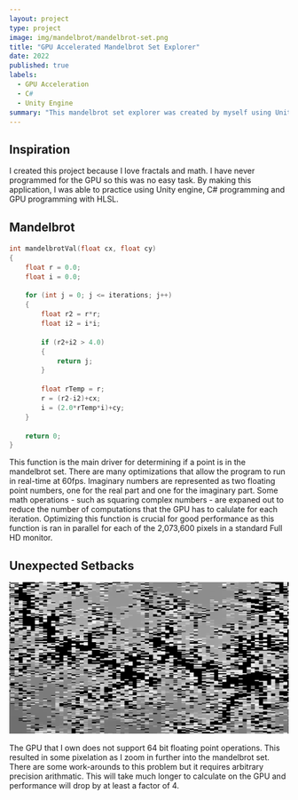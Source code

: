 ```yaml
---
layout: project
type: project
image: img/mandelbrot/mandelbrot-set.png
title: "GPU Accelerated Mandelbrot Set Explorer"
date: 2022
published: true
labels:
  - GPU Acceleration
  - C#
  - Unity Engine
summary: "This mandelbrot set explorer was created by myself using Unity game engine"
---
```


## Inspiration
I created this project because I love fractals and math. I have never programmed for the GPU so this was no easy task. By making this application, I was able to practice using Unity engine, C# programming and GPU programming with HLSL.

## Mandelbrot 
```c
int mandelbrotVal(float cx, float cy)
{    
    float r = 0.0;
    float i = 0.0;
    
    for (int j = 0; j <= iterations; j++)
    {
        float r2 = r*r;
        float i2 = i*i;
        
        if (r2+i2 > 4.0)
        {
            return j;
        }
        
        float rTemp = r;
        r = (r2-i2)+cx;
        i = (2.0*rTemp*i)+cy;
    }
    
    return 0;
}
```
This function is the main driver for determining if a point is in the mandelbrot set. There are many optimizations that allow the program to run in real-time at 60fps. Imaginary numbers are represented as two floating point numbers, one for the real part and one for the imaginary part. Some math operations - such as squaring complex numbers - are expaned out to reduce the number of computations that the GPU has to calulate for each iteration. Optimizing this function is crucial for good performance as this function is ran in parallel for each of the 2,073,600 pixels in a standard Full HD monitor.

## Unexpected Setbacks
<img src="../img/mandelbrot/mandelbrot-pixelated.png">

The GPU that I own does not support 64 bit floating point operations. This resulted in some pixelation as I zoom in further into the mandelbrot set. There are some work-arounds to this problem but it requires arbitrary precision arithmatic. This will take much longer to calculate on the GPU and performance will drop by at least a factor of 4.

